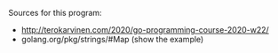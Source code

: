 Sources for this program:

- http://terokarvinen.com/2020/go-programming-course-2020-w22/
- golang.org/pkg/strings/#Map (show the example)
